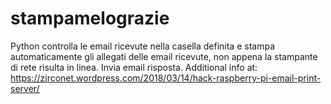 # stampamelograzie
Python controlla le email ricevute nella casella definita e stampa automaticamente gli allegati delle email ricevute, non appena la stampante di rete risulta in linea. Invia email risposta.
Additional info at: https://zirconet.wordpress.com/2018/03/14/hack-raspberry-pi-email-print-server/
